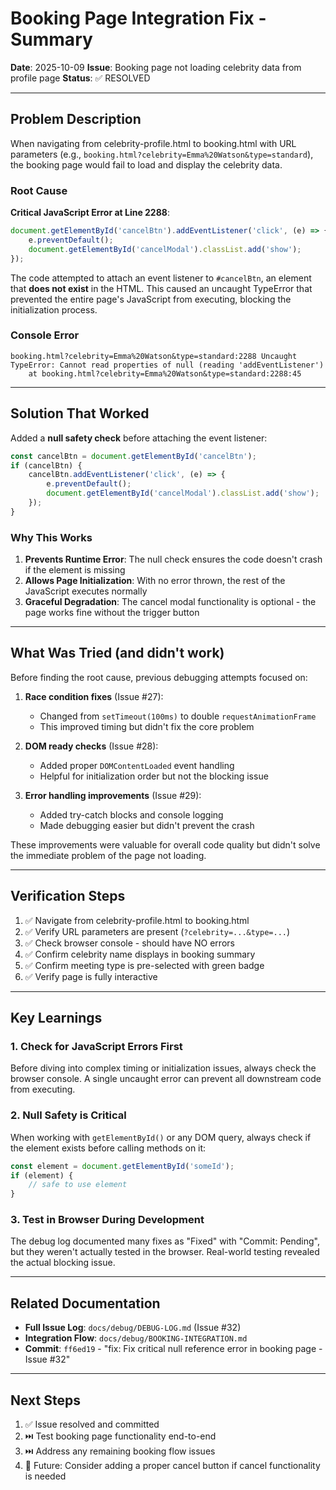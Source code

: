 # Booking Page Integration Fix - Summary

**Date**: 2025-10-09
**Issue**: Booking page not loading celebrity data from profile page
**Status**: ✅ RESOLVED

---

## Problem Description

When navigating from celebrity-profile.html to booking.html with URL parameters (e.g., `booking.html?celebrity=Emma%20Watson&type=standard`), the booking page would fail to load and display the celebrity data.

### Root Cause

**Critical JavaScript Error at Line 2288**:
```javascript
document.getElementById('cancelBtn').addEventListener('click', (e) => {
    e.preventDefault();
    document.getElementById('cancelModal').classList.add('show');
});
```

The code attempted to attach an event listener to `#cancelBtn`, an element that **does not exist** in the HTML. This caused an uncaught TypeError that prevented the entire page's JavaScript from executing, blocking the initialization process.

### Console Error
```
booking.html?celebrity=Emma%20Watson&type=standard:2288 Uncaught TypeError: Cannot read properties of null (reading 'addEventListener')
    at booking.html?celebrity=Emma%20Watson&type=standard:2288:45
```

---

## Solution That Worked

Added a **null safety check** before attaching the event listener:

```javascript
const cancelBtn = document.getElementById('cancelBtn');
if (cancelBtn) {
    cancelBtn.addEventListener('click', (e) => {
        e.preventDefault();
        document.getElementById('cancelModal').classList.add('show');
    });
}
```

### Why This Works

1. **Prevents Runtime Error**: The null check ensures the code doesn't crash if the element is missing
2. **Allows Page Initialization**: With no error thrown, the rest of the JavaScript executes normally
3. **Graceful Degradation**: The cancel modal functionality is optional - the page works fine without the trigger button

---

## What Was Tried (and didn't work)

Before finding the root cause, previous debugging attempts focused on:

1. **Race condition fixes** (Issue #27):
   - Changed from `setTimeout(100ms)` to double `requestAnimationFrame`
   - This improved timing but didn't fix the core problem

2. **DOM ready checks** (Issue #28):
   - Added proper `DOMContentLoaded` event handling
   - Helpful for initialization order but not the blocking issue

3. **Error handling improvements** (Issue #29):
   - Added try-catch blocks and console logging
   - Made debugging easier but didn't prevent the crash

These improvements were valuable for overall code quality but didn't solve the immediate problem of the page not loading.

---

## Verification Steps

1. ✅ Navigate from celebrity-profile.html to booking.html
2. ✅ Verify URL parameters are present (`?celebrity=...&type=...`)
3. ✅ Check browser console - should have NO errors
4. ✅ Confirm celebrity name displays in booking summary
5. ✅ Confirm meeting type is pre-selected with green badge
6. ✅ Verify page is fully interactive

---

## Key Learnings

### 1. **Check for JavaScript Errors First**
Before diving into complex timing or initialization issues, always check the browser console. A single uncaught error can prevent all downstream code from executing.

### 2. **Null Safety is Critical**
When working with `getElementById()` or any DOM query, always check if the element exists before calling methods on it:
```javascript
const element = document.getElementById('someId');
if (element) {
    // safe to use element
}
```

### 3. **Test in Browser During Development**
The debug log documented many fixes as "Fixed" with "Commit: Pending", but they weren't actually tested in the browser. Real-world testing revealed the actual blocking issue.

---

## Related Documentation

- **Full Issue Log**: `docs/debug/DEBUG-LOG.md` (Issue #32)
- **Integration Flow**: `docs/debug/BOOKING-INTEGRATION.md`
- **Commit**: `ff6ed19` - "fix: Fix critical null reference error in booking page - Issue #32"

---

## Next Steps

1. ✅ Issue resolved and committed
2. ⏭️ Test booking page functionality end-to-end
3. ⏭️ Address any remaining booking flow issues
4. 🔮 Future: Consider adding a proper cancel button if cancel functionality is needed
